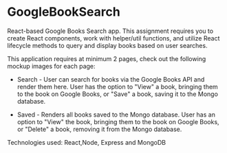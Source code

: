 # GoogleBookSearch

React-based Google Books Search app. This assignment requires you to create React components, work with helper/util functions, and utilize React lifecycle methods to query and display books based on user searches.

This application requires at minimum 2 pages, check out the following mockup images for each page:

  * Search - User can search for books via the Google Books API and render them here. User has the option to "View" a book, bringing them to the book on Google Books, or "Save" a book, saving it to the Mongo database.

  * Saved - Renders all books saved to the Mongo database. User has an option to "View" the book, bringing them to the book on Google Books, or "Delete" a book, removing it from the Mongo database.
  
Technologies used: React,Node, Express and MongoDB
